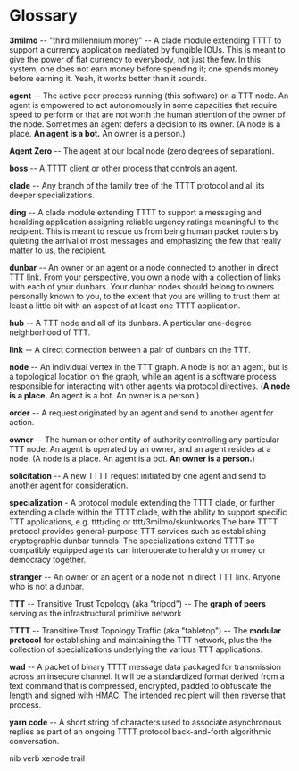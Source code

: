 # Glossary

**3milmo** -- "third millennium money" -- A clade module extending TTTT to support a currency application mediated by fungible IOUs. This is meant to give the power of fiat currency to everybody, not just the few. In this system, one does not earn money before spending it; one spends money before earning it. Yeah, it works better than it sounds.

**agent** -- The active peer process running (this software) on a TTT node. An agent is empowered to act autonomously in some capacities that require speed to perform or that are not worth the human attention of the owner of the node. Sometimes an agent defers a decision to its owner. (A node is a place. **An agent is a bot.** An owner is a person.)

**Agent Zero** -- The agent at our local node (zero degrees of separation).

**boss** -- A TTTT client or other process that controls an agent.

**clade** -- Any branch of the family tree of the TTTT protocol and all its deeper specializations.

**ding** -- A clade module extending TTTT to support a messaging and heralding application assigning reliable urgency ratings meaningful to the recipient. This is meant to rescue us from being human packet routers by quieting the arrival of most messages and emphasizing the few that really matter to us, the recipient.

**dunbar** -- An owner or an agent or a node connected to another in direct TTT link. From your perspective, you own a node with a collection of links with each of your dunbars. Your dunbar nodes should belong to owners personally known to you, to the extent that you are willing to trust them at least a little bit with an aspect of at least one TTTT application.

**hub** -- A TTT node and all of its dunbars. A particular one-degree neighborhood of TTT.

**link** -- A direct connection between a pair of dunbars on the TTT.

**node** -- An individual vertex in the TTT graph. A node is not an agent, but is a topological location on the graph, while an agent is a software process responsible for interacting with other agents via protocol directives. (**A node is a place.** An agent is a bot. An owner is a person.)

**order** -- A request originated by an agent and send to another agent for action.

**owner** -- The human or other entity of authority controlling any particular TTT node. An agent is operated by an owner, and an agent resides at a node. (A node is a place. An agent is a bot. **An owner is a person.**)

**solicitation** -- A new TTTT request initiated by one agent and send to another agent for consideration.

**specialization** - A protocol module extending the TTTT clade, or further extending a clade within the TTTT clade, with the ability to support specific TTT applications, e.g. tttt/ding or tttt/3milmo/skunkworks  The bare TTTT protocol provides general-purpose TTT services such as establishing cryptographic dunbar tunnels. The specializations extend TTTT so compatibly equipped agents can interoperate to heraldry or money or democracy together.

**stranger** -- An owner or an agent or a node not in direct TTT link. Anyone who is not a dunbar.

**TTT** -- Transitive Trust Topology (aka "tripod") -- The **graph of peers** serving as the infrastructural primitive network

**TTTT** -- Transitive Trust Topology Traffic (aka "tabletop") -- The **modular protocol** for establishing and maintaining the TTT network, plus the the collection of specializations underlying the various TTT applications.

**wad** -- A packet of binary TTTT message data packaged for transmission across an insecure channel. It will be a standardized format derived from a text command that is compressed, encrypted, padded to obfuscate the length and signed with HMAC. The intended recipient will then reverse that process.

**yarn code** -- A short string of characters used to associate asynchronous replies as part of an ongoing TTTT protocol back-and-forth algorithmic conversation.

nib
verb
xenode
trail
